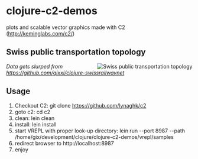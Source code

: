 clojure-c2-demos
================

plots and scalable vector graphics made with C2 (http://keminglabs.com/c2/)

## Swiss public transportation topology ##

<img src="https://raw.github.com/gixxi/clojure-c2-demos/master/screenshots/c2-swiss-public-transport-network.png"
 alt="Swiss public transportation topology" align="right" />
 
<em>Data gets slurped from https://github.com/gixxi/clojure-swissrailwaynet</em>

## Usage ##

1. Checkout C2: git clone https://github.com/lynaghk/c2
2. goto c2: cd c2
3. clean: lein clean
4. install: lein install
5. start VREPL with proper look-up directory: lein run --port 8987 --path /home/gix/development/clojure/clojure-c2-demos/vrepl/samples
6. redirect browser to http://localhost:8987
7. enjoy
